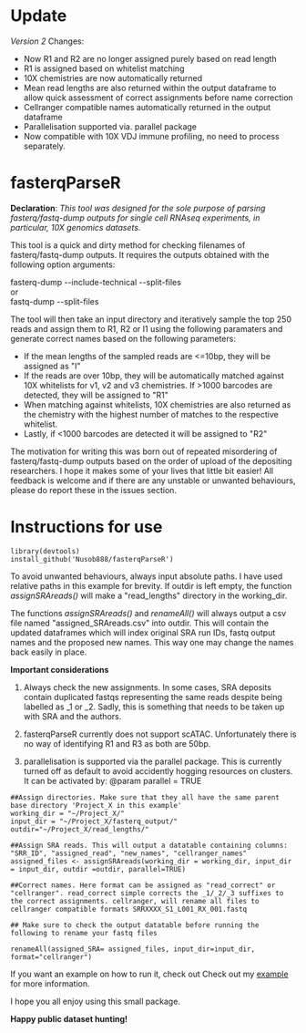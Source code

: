 # Update

*Version 2*
Changes:
- Now R1 and R2 are no longer assigned purely based on read length
- R1 is assigned based on whitelist matching
- 10X chemistries are now automatically returned
- Mean read lengths are also returned within the output dataframe to allow quick assessment of correct assignments before name correction
- Cellranger compatible names automatically returned in the output dataframe
- Parallelisation supported via. parallel package
- Now compatible with 10X VDJ immune profiling, no need to process separately. 

# fasterqParseR

**Declaration**: *This tool was designed for the sole purpose of parsing fasterq/fastq-dump outputs for single cell RNAseq experiments, in particular, 10X genomics datasets.*

This tool is a quick and dirty method for checking filenames of fasterq/fastq-dump outputs. It requires the outputs obtained with the following option arguments:

fasterq-dump --include-technical --split-files</br>
or</br>
fastq-dump --split-files</br>

The tool will then take an input directory and iteratively sample the top 250 reads and assign them to R1, R2 or I1 using the following paramaters and generate correct names based on the following parameters:

- If the mean lengths of the sampled reads are <=10bp, they will be assigned as "I"
- If the reads are over 10bp, they will be automatically matched against 10X whitelists for v1, v2 and v3 chemistries. If >1000 barcodes are detected, they will be assigned to "R1" 
- When matching against whitelists, 10X chemistries are also returned as the chemistry with the highest number of matches to the respective whitelist. 
- Lastly, if <1000 barcodes are detected it will be assigned to "R2"

The motivation for writing this was born out of repeated misordering of fasterq/fastq-dump outputs based on the order of upload of the depositing researchers. I hope it makes some of your lives that little bit easier! All feedback is welcome and if there are any unstable or unwanted behaviours, please do report these in the issues section. 

# Instructions for use

```
library(devtools)
install_github('Nusob888/fasterqParseR')
```

To avoid unwanted behaviours, always input absolute paths. I have used relative paths in this example for brevity. 
If outdir is left empty, the function *assignSRAreads()* will make a "read_lengths" directory in the working_dir. 

The functions *assignSRAreads()* and *renameAll()* will always output a csv file named "assigned_SRAreads.csv" into outdir. This will contain the updated dataframes which will index original SRA run IDs, fastq output names and the proposed new names. This way one may change the names back easily in place. 

**Important considerations** 
1) Always check the new assignments. In some cases, SRA deposits contain duplicated fastqs representing the same reads despite being labelled as _1 or _2. Sadly, this is something that needs to be taken up with SRA and the authors. 

2) fasterqParseR currently does not support scATAC. Unfortunately there is no way of identifying R1 and R3 as both are 50bp. 

3) parallelisation is supported via the parallel package. This is currently turned off as default to avoid accidently hogging resources on clusters. It can be activated by: @param parallel = TRUE

```
##Assign directories. Make sure that they all have the same parent base directory 'Project_X in this example'
working_dir = "~/Project_X/"
input_dir = "~/Project_X/fasterq_output/"
outdir="~/Project_X/read_lengths/"

##Assign SRA reads. This will output a datatable containing columns: "SRR_ID", "assigned_read", "new_names", "cellranger_names"
assigned_files <- assignSRAreads(working_dir = working_dir, input_dir = input_dir, outdir =outdir, parallel=TRUE)

##Correct names. Here format can be assigned as "read_correct" or "cellranger". read_correct simple corrects the _1/_2/_3 suffixes to the correct assignments. cellranger, will rename all files to cellranger compatible formats SRRXXXX_S1_L001_RX_001.fastq

## Make sure to check the output datatable before running the following to rename your fastq files

renameAll(assigned_SRA= assigned_files, input_dir=input_dir, format="cellranger")
```

If you want an example on how to run it, check out Check out my [example](https://github.com/Nusob888/fasterqParseR/blob/7cef949f93c9795ff0e30cfd3671e63df5601133/example_code.R) for more information.


I hope you all enjoy using this small package. 

**Happy public dataset hunting!**
